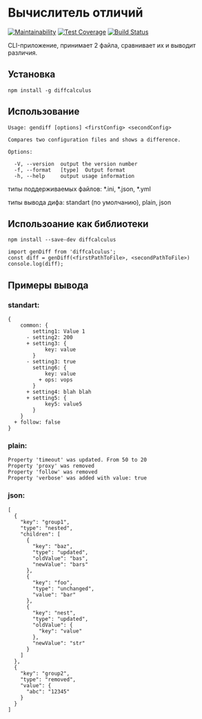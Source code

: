 # Вычислитель отличий
[![Maintainability](https://api.codeclimate.com/v1/badges/b8db14f14eb3ce9cebcd/maintainability)](https://codeclimate.com/github/Haliont/project-lvl2-s281/maintainability)
[![Test Coverage](https://api.codeclimate.com/v1/badges/b8db14f14eb3ce9cebcd/test_coverage)](https://codeclimate.com/github/Haliont/project-lvl2-s281/test_coverage)
[![Build Status](https://travis-ci.org/Haliont/project-lvl2-s281.svg?branch=master)](https://travis-ci.org/Haliont/project-lvl2-s281)

CLI-приложение, принимает 2 файла, сравнивает их и выводит различия.

## Установка
```npm install -g diffcalculus```

## Использование
```
Usage: gendiff [options] <firstConfig> <secondConfig>

Compares two configuration files and shows a difference.

Options:

  -V, --version  output the version number
  -f, --format   [type]  Output format
  -h, --help     output usage information
```

типы поддерживаемых файлов: *.ini, *.json, *.yml

типы вывода дифа: standart (по умолчанию), plain, json

## Использоание как библиотеки
```npm install --save-dev diffcalculus```
```
import genDiff from 'diffcalculus';
const diff = genDiff(<firstPathToFile>, <secondPathToFile>)
console.log(diff);
```

## Примеры вывода
### standart:
```
{
    common: {
        setting1: Value 1
      - setting2: 200
      + setting3: {
            key: value
        }
      - setting3: true
        setting6: {
            key: value
          + ops: vops
        }
      + setting4: blah blah
      + setting5: {
            key5: value5
        }
    }
  + follow: false
}
```

### plain:
```
Property 'timeout' was updated. From 50 to 20
Property 'proxy' was removed
Property 'follow' was removed
Property 'verbose' was added with value: true
```

### json:
```
[
  {
    "key": "group1",
    "type": "nested",
    "children": [
      {
        "key": "baz",
        "type": "updated",
        "oldValue": "bas",
        "newValue": "bars"
      },
      {
        "key": "foo",
        "type": "unchanged",
        "value": "bar"
      },
      {
        "key": "nest",
        "type": "updated",
        "oldValue": {
          "key": "value"
        },
        "newValue": "str"
      }
    ]
  },
  {
    "key": "group2",
    "type": "removed",
    "value": {
      "abc": "12345"
    }
  }
]
```
